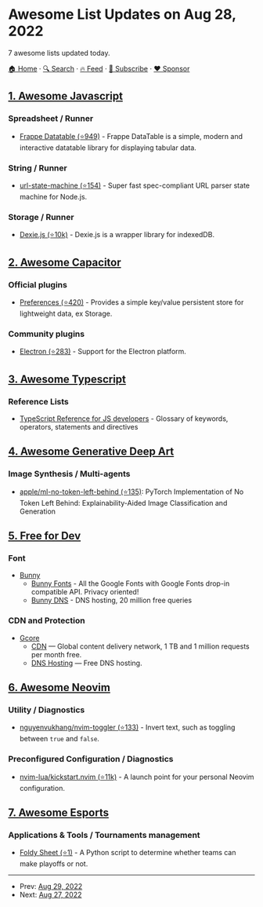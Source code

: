 # Awesome List Updates on Aug 28, 2022

7 awesome lists updated today.

[🏠 Home](/README.md) · [🔍 Search](https://www.trackawesomelist.com/search/) · [🔥 Feed](https://www.trackawesomelist.com/rss.xml) · [📮 Subscribe](https://trackawesomelist.us17.list-manage.com/subscribe?u=d2f0117aa829c83a63ec63c2f&id=36a103854c) · [❤️  Sponsor](https://github.com/sponsors/theowenyoung)



## [1. Awesome Javascript](/content/sorrycc/awesome-javascript/README.md)

### Spreadsheet / Runner

*   [Frappe Datatable (⭐949)](https://github.com/frappe/datatable) - Frappe DataTable is a simple, modern and interactive datatable library for displaying tabular data.

### String / Runner

*   [url-state-machine (⭐154)](https://github.com/anonrig/url-js) - Super fast spec-compliant URL parser state machine for Node.js.

### Storage / Runner

*   [Dexie.js (⭐10k)](https://github.com/dexie/Dexie.js) - Dexie.js is a wrapper library for indexedDB.

## [2. Awesome Capacitor](/content/riderx/awesome-capacitor/README.md)

### Official plugins

*   [Preferences (⭐420)](https://github.com/ionic-team/capacitor-plugins/tree/main/preferences) - Provides a simple key/value persistent store for lightweight data, ex Storage.

### Community plugins

*   [Electron (⭐283)](https://github.com/capacitor-community/electron) - Support for the Electron platform.

## [3. Awesome Typescript](/content/dzharii/awesome-typescript/README.md)

### Reference Lists

*   [TypeScript Reference for JS developers](https://welldan97.github.io/typescript-reference/) - Glossary of keywords, operators, statements and directives

## [4. Awesome Generative Deep Art](/content/filipecalegario/awesome-generative-deep-art/README.md)

### Image Synthesis / Multi-agents

*   [apple/ml-no-token-left-behind (⭐135)](https://github.com/apple/ml-no-token-left-behind): PyTorch Implementation of No Token Left Behind: Explainability-Aided Image Classification and Generation

## [5. Free for Dev](/content/ripienaar/free-for-dev/README.md)

### Font

*   [Bunny](https://bunny.net)
    *   [Bunny Fonts](https://fonts.bunny.net/) - All the Google Fonts with Google Fonts drop-in compatible API. Privacy oriented!
    *   [Bunny DNS](https://bunny.net/dns/) - DNS hosting, 20 million free queries

### CDN and Protection

*   [Gcore](https://gcorelabs.com/)
    *   [CDN](https://gcorelabs.com/cdn/) — Global content delivery network, 1 TB and 1 million requests per month free.
    *   [DNS Hosting](https://gcorelabs.com/dns/) — Free DNS hosting.

## [6. Awesome Neovim](/content/rockerBOO/awesome-neovim/README.md)

### Utility / Diagnostics

*   [nguyenvukhang/nvim-toggler (⭐133)](https://github.com/nguyenvukhang/nvim-toggler) - Invert text, such as toggling between `true` and `false`.

### Preconfigured Configuration / Diagnostics

*   [nvim-lua/kickstart.nvim (⭐11k)](https://github.com/nvim-lua/kickstart.nvim) - A launch point for your personal Neovim configuration.

## [7. Awesome Esports](/content/Strift/awesome-esports/README.md)

### Applications & Tools / Tournaments management

*   [Foldy Sheet (⭐1)](https://github.com/chhopsky/foldysheet) - A Python script to determine whether teams can make playoffs or not.

---

- Prev: [Aug 29, 2022](/content/2022/08/29/README.md)
- Next: [Aug 27, 2022](/content/2022/08/27/README.md)